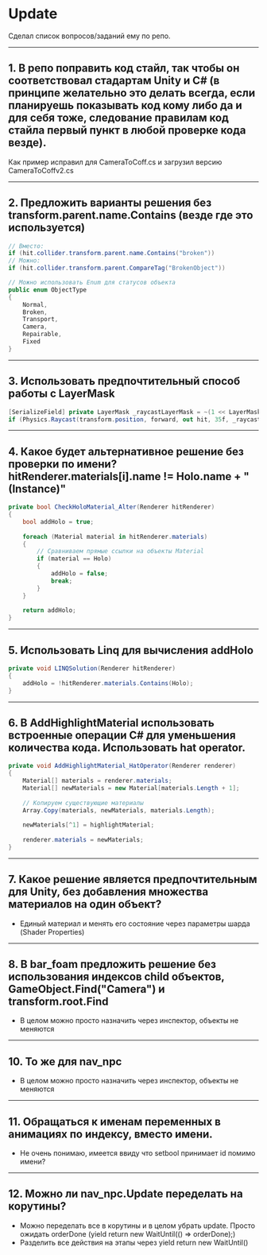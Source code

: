 # Update

Сделал список вопросов/заданий ему по репо. 

---

## 1. В репо поправить код стайл, так чтобы он соответствовал стадартам Unity и C# (в принципе желательно это делать всегда, если планируешь показывать код кому либо да и для себя тоже, следование правилам код стайла первый пункт в любой проверке кода везде).

Как пример исправил для CameraToCoff.cs и загрузил версию CameraToCoffv2.cs

---

## 2. Предложить варианты решения без transform.parent.name.Contains (везде где это используется)

```csharp
// Вместо:
if (hit.collider.transform.parent.name.Contains("broken"))
// Можно:
if (hit.collider.transform.parent.CompareTag("BrokenObject"))
```

```csharp
// Можно использовать Enum для статусов объекта
public enum ObjectType
{
    Normal,
    Broken,
    Transport,
    Camera,
    Repairable,
    Fixed
}
```

---

## 3. Использовать предпочтительный способ работы с LayerMask

```csharp
[SerializeField] private LayerMask _raycastLayerMask = ~(1 << LayerMask.NameToLayer("Transport"));
if (Physics.Raycast(transform.position, forward, out hit, 35f, _raycastLayerMask))
```

---

## 4. Какое будет альтернативное решение без проверки по имени? hitRenderer.materials[i].name != Holo.name + " (Instance)"

```csharp
private bool CheckHoloMaterial_Alter(Renderer hitRenderer)
{
    bool addHolo = true;
    
    foreach (Material material in hitRenderer.materials)
    {
        // Сравниваем прямые ссылки на объекты Material
        if (material == Holo)
        {
            addHolo = false;
            break; 
        }
    }
    
    return addHolo;
}
```

---

## 5. Использовать Linq для вычисления addHolo

```csharp
private void LINQSolution(Renderer hitRenderer)
{
	addHolo = !hitRenderer.materials.Contains(Holo);
}
```

---

## 6. В AddHighlightMaterial использовать встроенные операции C# для уменьшения количества кода. Использовать hat operator.

```csharp
private void AddHighlightMaterial_HatOperator(Renderer renderer)
{
    Material[] materials = renderer.materials;
    Material[] newMaterials = new Material[materials.Length + 1];
    
    // Копируем существующие материалы
    Array.Copy(materials, newMaterials, materials.Length);
    
    newMaterials[^1] = highlightMaterial;
    
    renderer.materials = newMaterials;
}
```

---

## 7. Какое решение является предпочтительным для Unity, без добавления множества материалов на один объект?

- Единый материал и менять его состояние через параметры шарда (Shader Properties)

---

## 8. В bar_foam предложить решение без использования индексов child объектов, GameObject.Find("Camera") и transform.root.Find

- В целом можно просто назначить через инспектор, объекты не меняются 

---

## 10. То же для nav_npc

- В целом можно просто назначить через инспектор, объекты не меняются 

---

## 11. Обращаться к именам переменных в анимациях по индексу, вместо имени.

- Не очень понимаю, имеется ввиду что setbool принимает id помимо имени? 

---

## 12. Можно ли nav_npc.Update переделать на корутины?

- Можно переделать все в корутины и в целом убрать update. Просто ожидать orderDone (yield return new WaitUntil(() => orderDone);) 
- Разделить все действия на этапы через yield return new WaitUntil()
